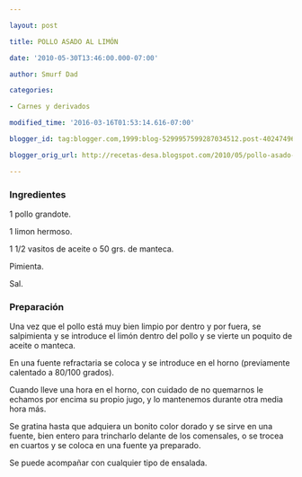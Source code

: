 ```yaml
---

layout: post

title: POLLO ASADO AL LIMÓN

date: '2010-05-30T13:46:00.000-07:00'

author: Smurf Dad

categories:

- Carnes y derivados

modified_time: '2016-03-16T01:53:14.616-07:00'

blogger_id: tag:blogger.com,1999:blog-5299957599287034512.post-4024749624547701588

blogger_orig_url: http://recetas-desa.blogspot.com/2010/05/pollo-asado-al-limon.html

---
```


<h3>Ingredientes</h3>

1 pollo grandote.

1 limon hermoso.

1 1/2 vasitos de aceite o 50 grs. de manteca.

Pimienta.

Sal.

<h3>Preparación</h3>

Una vez que el pollo está muy bien limpio por dentro y por fuera, se salpimienta y se introduce el limón dentro del pollo y se vierte un poquito de aceite o manteca.

En una fuente refractaria se coloca y se introduce en el horno (previamente calentado a 80/100 grados).

Cuando lleve una hora en el horno, con cuidado de no quemarnos le echamos por encima su propio jugo, y lo mantenemos durante otra media hora más.

Se gratina hasta que adquiera un bonito color dorado y se sirve en una fuente, bien entero para trincharlo delante de los comensales, o se trocea en cuartos y se coloca en una fuente ya preparado.

Se puede acompañar con cualquier tipo de ensalada.